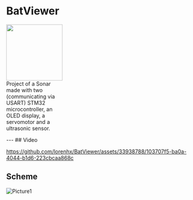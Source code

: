 # BatViewer

<div>
<img src="https://github.com/lorenhx/BatViewer/assets/33938788/3da0bcbb-d2a7-42e8-b5f8-344a6b52d1e0" alt="" align="left" width="150"/> 
    <p style="width: 30%">Project of a Sonar made with two (communicating via USART) STM32 microcontroller, an OLED display, a servomotor and a ultrasonic sensor. </p>
</div>
---
## Video

https://github.com/lorenhx/BatViewer/assets/33938788/103707f5-ba0a-4044-b1d6-223cbcaa868c

## Scheme

![Picture1](https://github.com/lorenhx/BatViewer/assets/33938788/d171829d-8dd6-4fca-bb72-a3c5e89845c2)



